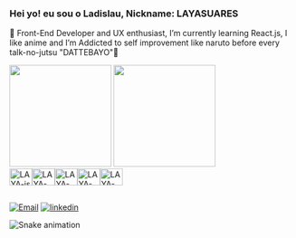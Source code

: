### Hei yo! eu sou o Ladislau, Nickname: LAYASUARES
 🔭 Front-End Developer and UX enthusiast, I’m currently learning React.js, I like anime and I’m Addicted to self improvement like naruto before every talk-no-jutsu "DATTEBAYO"🦊

<div>
        <a href="https://github.com/LAYASUARES"></a>
        <img height="180em" src="https://github-readme-stats.vercel.app/api?&username=LAYASUARES&show_icons=true&theme=dark&include_all_commits=true&count_private=true">
        <img  height="180em" src="https://github-readme-stats.vercel.app/api/top-langs/?username=LAYASUARES&layout=compact&langs_count=16&theme=dark">
</div>

<div style="display: flex;"> <br>
        <img align="center" alt="LAYA-js" height="30" width="40" src="https://cdn.jsdelivr.net/gh/devicons/devicon/icons/javascript/javascript-original.svg">
        <img align="center" alt="LAYA-React" height="30" width="40" src="https://cdn.jsdelivr.net/gh/devicons/devicon/icons/react/react-original-wordmark.svg">
        <img align="center" alt="LAYA-HTML" height="30" width="40" src="https://cdn.jsdelivr.net/gh/devicons/devicon/icons/html5/html5-original.svg">
        <img align="center" alt="LAYA-Css" height="30" width="40" src="https://cdn.jsdelivr.net/gh/devicons/devicon/icons/css3/css3-original.svg">
        <img align="center" alt="LAYA-Sql" height="30" width="40" src="https://cdn.jsdelivr.net/gh/devicons/devicon/icons/mysql/mysql-original-wordmark.svg">
</div>

##

<div>
        <a target="_blank" href="ladiswork@gmail.com"><img src="https://img.shields.io/badge/Gmail-D14836?style=for-the-badge&logo=gmail&logoColor=white" target="_blank" alt="Email"></a>
        <a target="_blank" href="https://www.linkedin.com/in/ladislau-alexandre-1779781ba/"><img src="https://img.shields.io/badge/LinkedIn-0077B5?style=for-the-badge&logo=linkedin&logoColor=white" target="_blank" alt="linkedin"></a>
        
![Snake animation](https://github.com/LAYASUARES/LAYASUARES/blob/output/github-contribution-grid-snake.svg)        
</div>







